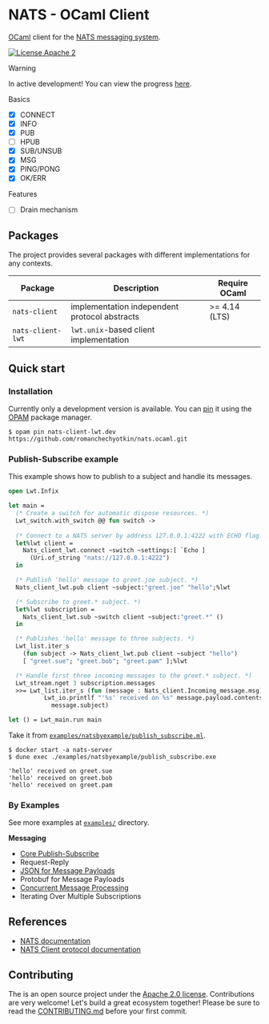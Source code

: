 # NATS - OCaml Client

[OCaml](https://ocaml.org/) client for the [NATS messaging system](https://nats.io).

[![License Apache 2][License-Image]][License-Url]

[License-Url]: https://www.apache.org/licenses/LICENSE-2.0
[License-Image]: https://img.shields.io/badge/License-Apache2-blue.svg

> [!WARNING]
> In active development! You can view the progress [here](https://github.com/users/romanchechyotkin/projects/1).
> 
> Basics
> - [x] CONNECT 
> - [x] INFO 
> - [x] PUB
> - [ ] HPUB
> - [x] SUB/UNSUB
> - [x] MSG 
> - [x] PING/PONG
> - [x] OK/ERR
>
> Features
> - [ ] Drain mechanism 

## Packages

The project provides several packages with different implementations for any contexts. 

| Package           | Description                                   | Require OCaml |
|-------------------|-----------------------------------------------|---------------|
| `nats-client`     | implementation independent protocol abstracts | >= 4.14 (LTS) |
| `nats-client-lwt` | `lwt.unix`-based client implementation        |               |

## Quick start

### Installation 

Currently only a development version is available. 
You can [pin][opam-pin] it using the [OPAM] package manager. 

```console
$ opam pin nats-client-lwt.dev https://github.com/romanchechyotkin/nats.ocaml.git
```

### Publish-Subscribe example 

This example shows how to publish to a subject and handle its messages. 

```ocaml
open Lwt.Infix

let main =
  (* Create a switch for automatic dispose resources. *)
  Lwt_switch.with_switch @@ fun switch ->
  
  (* Connect to a NATS server by address 127.0.0.1:4222 with ECHO flag. *)
  let%lwt client =
    Nats_client_lwt.connect ~switch ~settings:[ `Echo ]
      (Uri.of_string "nats://127.0.0.1:4222")
  in

  (* Publish 'hello' message to greet.joe subject. *)
  Nats_client_lwt.pub client ~subject:"greet.joe" "hello";%lwt

  (* Subscribe to greet.* subject. *)
  let%lwt subscription =
    Nats_client_lwt.sub ~switch client ~subject:"greet.*" ()
  in

  (* Publishes 'hello' message to three subjects. *)
  Lwt_list.iter_s
    (fun subject -> Nats_client_lwt.pub client ~subject "hello")
    [ "greet.sue"; "greet.bob"; "greet.pam" ];%lwt

  (* Handle first three incoming messages to the greet.* subject. *)
  Lwt_stream.nget 3 subscription.messages
  >>= Lwt_list.iter_s (fun (message : Nats_client.Incoming_message.msg) ->
          Lwt_io.printlf "'%s' received on %s" message.payload.contents
            message.subject)

let () = Lwt_main.run main
```

Take it from [`examples/natsbyexample/publish_subscribe.ml`](./examples/natsbyexample/publish_subscribe.ml).

```console
$ docker start -a nats-server
$ dune exec ./examples/natsbyexample/publish_subscribe.exe
```

```
'hello' received on greet.sue       
'hello' received on greet.bob
'hello' received on greet.pam
```

### By Examples

See more examples at [`examples/`](./examples/) directory.

**Messaging**

- [Core Publish-Subscribe](./examples/natsbyexample/publish_subscribe.ml)
- Request-Reply
- [JSON for Message Payloads](./examples/natsbyexample/json_for_message_payloads.ml)
- Protobuf for Message Payloads
- [Concurrent Message Processing](./examples/natsbyexample/concurrent_message_processing.ml)
- Iterating Over Multiple Subscriptions

## References

- [NATS documentation](https://docs.nats.io/)
- [NATS Client protocol documentation](https://docs.nats.io/reference/reference-protocols/nats-protocol)

## Contributing

The is an open source project under the [Apache 2.0 license](./LICENSE). 
Contributions are very welcome! Let's build a great ecosystem together! 
Please be sure to read the [CONTRIBUTING.md](./CONTRIBUTING.md) before your first commit.

[OPAM]: https://opam.ocaml.org/
[opam-pin]: https://opam.ocaml.org/doc/Usage.html#opam-pin